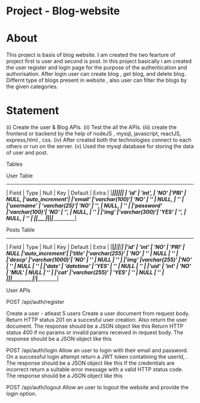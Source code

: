 # Project - Blog-website


# About

This project is basis of blog website. I am created the two fearture of  project first  is user and second is post.
In this project basically i am created the user register and login page for the purpose of the authentication and authorisation.
After login user can create blog , get blog, and delete blog. Differnt type of blogs present in website , also user can filter the blogs by the given categories.


# Statement

(i)   Create the user & Blog APIs.
(ii)   Test the all  the APIs.
(iii)  create the frontend or backend by the help of nodeJS , mysql, javascript, reactJS, express,html , css.
(iv)   After created  both  the technologies connect to each others or run on the server.
(v)    Used the mysql database for storing the data of user and post.

 Tables

 User  Table
______________________________________________________________________
|    Field  |  Type        | Null  | Key  | Default | Extra          |
|___________|______________|_______|______|_________|________________|
| 'id'      | 'int',       | 'NO'  |'PRI' | NULL,   |'auto_increment'|
|'email'    |'varchar(100)'| 'NO'  | ''   | NULL,   |   ''           |
|'username' | 'varchar(25)'| 'NO'  | '',  | NULL,   |   ''           |
|'password' |'varchar(100)'| 'NO'  | '',  | NULL,   |   ''           |
|'img'      |'varchar(300)'| 'YES' | '',  | NULL,   |   ''           |
|___________|______________|_______|______|_________|________________|


 Posts Table
 
 ______________________________________________________________________
 | Field  | Type          | Null   |  Key  | Default | Extra          |
 |________|_______________|________|_______|_________|________________|
 |'id'    |    'int'      | 'NO'   | 'PRI' | NULL    |'auto_increment'|
 |'title' |'varchar(255)' | 'NO'   | ''    | NULL    |    ''          |
 |'descp' |'varchar(1000)'| 'NO'   | ''    | NULL    |    ''          |
 |'img'   |varchar(255)'  |'NO'    | ''    | NULL    |    ''          |
 |'date'  |  'datetime'   | 'YES'  | ''    | NULL    |    ''          |
 |'uid'   |    'int'      | 'NO'   | 'MUL' | NULL    |    ''          |
 |'cat'   |'varchar(255)' | 'YES'  | ''    | NULL    |    ''          |
 |________|_______________|________|_______|_________|________________|



User APIs


POST  /api/auth/register

Create a user - atleast 5 users
Create a user document from request body.
Return HTTP status 201 on a succesful user creation. Also return the user document. The response should be a JSON object like this
Return HTTP status 400 if no params or invalid params received in request body. The response should be a JSON object like this



POST  /api/auth/login
Allow an user to login with their email and password.
On a successful login attempt return a JWT token contatining the userId, . The response should be a JSON object like this
If the credentials are incorrect return a suitable error message with a valid HTTP status code. The response should be a JSON object like this

POST /api/auth/logout
Allow an user to logout the website and provide the login option.




